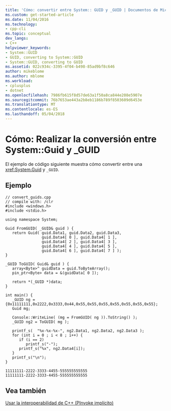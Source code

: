 ```yaml
---
title: 'Cómo: convertir entre System:: GUID y _GUID | Documentos de Microsoft'
ms.custom: get-started-article
ms.date: 11/04/2016
ms.technology:
- cpp-cli
ms.topic: conceptual
dev_langs:
- C++
helpviewer_keywords:
- System::GUID
- GUID, converting to System::GUID
- System::GUID, converting to GUID
ms.assetid: 022c934c-3395-4f04-b498-85ad9bf8c646
author: mikeblome
ms.author: mblome
ms.workload:
- cplusplus
- dotnet
ms.openlocfilehash: 7986fb615f8d57de63a1f50a8ca844e208e5907e
ms.sourcegitcommit: 76b7653ae443a2b8eb1186b789f8503609d6453e
ms.translationtype: MT
ms.contentlocale: es-ES
ms.lasthandoff: 05/04/2018
---
```

# <a name="how-to-convert-between-systemguid-and-guid"></a>Cómo: Realizar la conversión entre System::Guid y _GUID
El ejemplo de código siguiente muestra cómo convertir entre una <xref:System.Guid> y `_GUID`.  
  
## <a name="example"></a>Ejemplo  
  
```  
// convert_guids.cpp  
// compile with: /clr  
#include <windows.h>  
#include <stdio.h>  
  
using namespace System;  
  
Guid FromGUID( _GUID& guid ) {  
   return Guid( guid.Data1, guid.Data2, guid.Data3,   
                guid.Data4[ 0 ], guid.Data4[ 1 ],   
                guid.Data4[ 2 ], guid.Data4[ 3 ],   
                guid.Data4[ 4 ], guid.Data4[ 5 ],   
                guid.Data4[ 6 ], guid.Data4[ 7 ] );  
}  
  
_GUID ToGUID( Guid& guid ) {  
   array<Byte>^ guidData = guid.ToByteArray();  
   pin_ptr<Byte> data = &(guidData[ 0 ]);  
  
   return *(_GUID *)data;  
}  
  
int main() {  
   _GUID ng = {0x11111111,0x2222,0x3333,0x44,0x55,0x55,0x55,0x55,0x55,0x55,0x55};  
   Guid mg;  
  
   Console::WriteLine( (mg = FromGUID( ng )).ToString() );  
   _GUID ng2 = ToGUID( mg );  
  
   printf_s(  "%x-%x-%x-", ng2.Data1, ng2.Data2, ng2.Data3 );  
   for (int i = 0 ; i < 8 ; i++) {  
      if (i == 2)  
         printf_s("-");  
      printf_s("%x", ng2.Data4[i]);  
   }  
   printf_s("\n");  
}  
```  
  
```Output  
11111111-2222-3333-4455-555555555555  
11111111-2222-3333-4455-555555555555  
```  
  
## <a name="see-also"></a>Vea también  
 [Usar la interoperabilidad de C++ (PInvoke implícito)](../dotnet/using-cpp-interop-implicit-pinvoke.md)